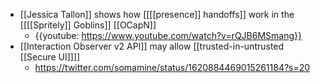 - [[Jessica Tallon]] shows how [[[[presence]] handoffs]] work in the [[[[Spritely]] Goblins]] [[OCapN]]
    - {{youtube: https://www.youtube.com/watch?v=rQJB6MSmang}}
- [[Interaction Observer v2 API]] may allow [[trusted-in-untrusted [[Secure UI]]]]
    - https://twitter.com/somamine/status/1620884469015261184?s=20

